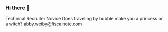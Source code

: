 ### Hi there 👋

Technical Recruiter
Novice
Does traveling by bubble make you a princess or a witch?
abby.weiby@fiscalnote.com


